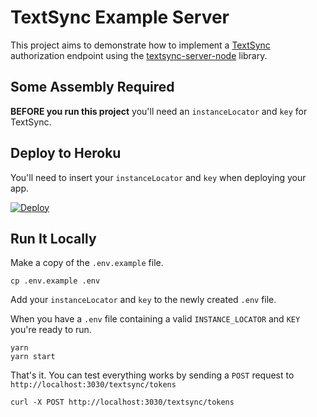 # TextSync Example Server

This project aims to demonstrate how to implement a
[TextSync](https://pusher.com/textsync) authorization endpoint using the
[textsync-server-node](https://github.com/pusher/textsync-server-node) library.

## Some Assembly Required
**BEFORE you run this project** you'll need an `instanceLocator` and `key` for
TextSync.

## Deploy to Heroku

You'll need to insert your `instanceLocator` and `key` when deploying your app.

[![Deploy](https://www.herokucdn.com/deploy/button.svg)](https://heroku.com/deploy?template=https://github.com/pusher/textsync-server-node-example)

## Run It Locally

Make a copy of the `.env.example` file.

```
cp .env.example .env
```

Add your `instanceLocator` and `key` to the newly created `.env` file.

When you have a `.env` file containing a valid `INSTANCE_LOCATOR` and `KEY`
you're ready to run.

```
yarn
yarn start
```

That's it. You can test everything works by sending a `POST` request to
`http://localhost:3030/textsync/tokens`

```
curl -X POST http://localhost:3030/textsync/tokens
```


